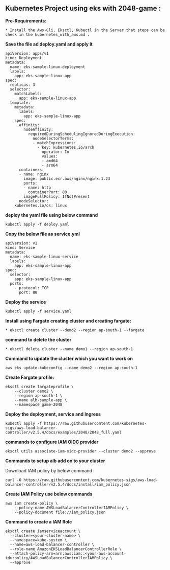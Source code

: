 ## Kubernetes Project using eks with 2048-game :

**Pre-Requirements:**
```
* Install the Aws-Cli, Eksctl, Kubectl in the Server that steps can be check in the kubernetes_with_aws.md .
```

**Save the file ad deploy.yaml and apply it**
```
apiVersion: apps/v1
kind: Deployment
metadata:
  name: eks-sample-linux-deployment
  labels:
    app: eks-sample-linux-app
spec:
  replicas: 3
  selector:
    matchLabels:
      app: eks-sample-linux-app
  template:
    metadata:
      labels:
        app: eks-sample-linux-app
    spec:
      affinity:
        nodeAffinity:
          requiredDuringSchedulingIgnoredDuringExecution:
            nodeSelectorTerms:
            - matchExpressions:
              - key: kubernetes.io/arch
                operator: In
                values:
                - amd64
                - arm64
      containers:
      - name: nginx
        image: public.ecr.aws/nginx/nginx:1.23
        ports:
        - name: http
          containerPort: 80
        imagePullPolicy: IfNotPresent
      nodeSelector:
    kubernetes.io/os: linux
```
**deploy the yaml file using below command**
```
kubectl apply -f deploy.yaml
```
**Copy the below file as service.yml**
```
apiVersion: v1
kind: Service
metadata:
  name: eks-sample-linux-service
  labels:
    app: eks-sample-linux-app
spec:
  selector:
    app: eks-sample-linux-app
  ports:
    - protocol: TCP
      port: 80
```
**Deploy the service**
```
kubectl apply -f service.yaml
```
**Install using Fargate**
**creating cluster and creating fargate:**
```
* eksctl create cluster --demo2 --region ap-south-1 --fargate
```
**command to delete the cluster**
```
* eksctl delete cluster --name demo1 --region ap-south-1
```
**Command to update the cluster which you want to work on**
```
aws eks update-kubeconfig --name demo2 --region ap-south-1
```
**Create Fargate profile:**  
```
eksctl create fargateprofile \
    --cluster demo2 \
    --region ap-south-1 \
    --name alb-sample-app \
    --namespace game-2048
```
**Deploy the deployment, service and Ingress**
```
kubectl apply -f https://raw.githubusercontent.com/kubernetes-sigs/aws-load-balancer-controller/v2.5.4/docs/examples/2048/2048_full.yaml
```
**commands to configure IAM OIDC provider**
```
eksctl utils associate-iam-oidc-provider --cluster demo2 --approve
```
**Commands to setup alb add on to your cluster**

Download IAM policy by below command
```
curl -O https://raw.githubusercontent.com/kubernetes-sigs/aws-load-balancer-controller/v2.5.4/docs/install/iam_policy.json
```
**Create IAM Policy use below commands**
```
aws iam create-policy \
    --policy-name AWSLoadBalancerControllerIAMPolicy \
    --policy-document file://iam_policy.json
```
**Command to create a IAM Role**
```
eksctl create iamserviceaccount \
  --cluster=<your-cluster-name> \
  --namespace=kube-system \
  --name=aws-load-balancer-controller \
  --role-name AmazonEKSLoadBalancerControllerRole \
  --attach-policy-arn=arn:aws:iam::<your-aws-account-id>:policy/AWSLoadBalancerControllerIAMPolicy \
  --approve
```





